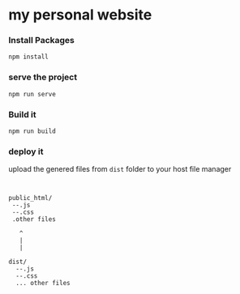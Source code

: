 # my personal website

### Install Packages
```
npm install
```

### serve the project 
```
npm run serve
```

### Build it 
```
npm run build
```

### deploy it 
upload the genered files from `dist`  folder to your host file manager 
```

 
public_html/
 --.js 
 --.css
 .other files
 
   ^
   |
   |

dist/
  --.js
  --.css
  ... other files 
  
 
```


